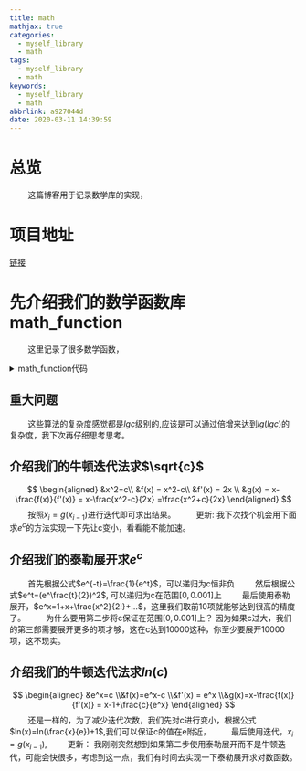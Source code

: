```yaml
---
title: math
mathjax: true
categories:
  - myself_library
  - math
tags:
  - myself_library
  - math
keywords:
  - myself_library
  - math
abbrlink: a927044d
date: 2020-03-11 14:39:59
---
```


# 总览
&emsp;&emsp; 这篇博客用于记录数学库的实现，

# 项目地址
[链接](https://github.com/fightinggg/fightinggg.github.io/tree/master/cpp/perfect)

# 先介绍我们的数学函数库 math_function
&emsp;&emsp; 这里记录了很多数学函数，
<details>
<summary> math_function代码 </summary>
{% include_code tree lang:cpp cpp/perfect/math/math_function.h %}
</details> 

## 重大问题
&emsp;&emsp; 这些算法的复杂度感觉都是$lgc$级别的,应该是可以通过倍增来达到$lg(lgc)$的复杂度，我下次再仔细思考思考。

## 介绍我们的牛顿迭代法求$\sqrt{c}$
$$
\begin{aligned}
&x^2=c\\
&f(x) = x^2-c\\
&f'(x) = 2x \\
&g(x) = x-\frac{f(x)}{f'(x)} = x-\frac{x^2-c}{2x} =\frac{x^2+c}{2x}
\end{aligned}
$$
&emsp;&emsp; 按照$x_i=g(x_{i-1})$进行迭代即可求出结果。
&emsp;&emsp; 更新: 我下次找个机会用下面求$e^c$的方法实现一下先让c变小，看看能不能加速。

<!---more-->
## 介绍我们的泰勒展开求$e^c$
&emsp;&emsp; 首先根据公式$e^{-t}=\frac{1}{e^t}$，可以递归为c恒非负
&emsp;&emsp; 然后根据公式$e^t=(e^\frac{t}{2})^2$, 可以递归为c在范围$[0,0.001]$上
&emsp;&emsp; 最后使用泰勒展开，$e^x=1+x+\frac{x^2}{2!}+...$，这里我们取前10项就能够达到很高的精度了。
&emsp;&emsp; 为什么要用第二步将c保证在范围$[0,0.001]$上？ 因为如果c过大，我们的第三部需要展开更多的项才够，这在c达到10000这种，你至少要展开10000项，这不现实。

## 介绍我们的牛顿迭代法求$ln(c)$
$$
\begin{aligned}
&e^x=c
\\&f(x)=e^x-c
\\&f'(x) = e^x
\\&g(x)=x-\frac{f(x)}{f'(x)} = x-1+\frac{c}{e^x}
\end{aligned}
$$
&emsp;&emsp; 还是一样的，为了减少迭代次数，我们先对c进行变小，根据公式$ln(x)=ln(\frac{x}{e})+1$,我们可以保证c的值在e附近，
&emsp;&emsp; 最后使用迭代，$x_i=g(x_{i-1})$,
&emsp;&emsp; 更新： 我刚刚突然想到如果第二步使用泰勒展开而不是牛顿迭代，可能会快很多，考虑到这一点，我们有时间去实现一下泰勒展开求对数函数。




